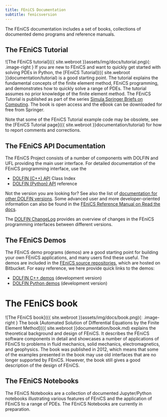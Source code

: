 ```yaml
---
title: FEniCS Documentation
subtitle: fenicsversion
---
```


The FEniCS documentation includes a set of books, collections of documented demo programs and reference manuals.

## The FEniCS Tutorial
![The FEniCS tutorial]({{ site.webroot }}assets/img/docs/tutorial.png){: .image-right }
If you are new to FEniCS and want to quickly get started with solving PDEs in Python,
the [FEniCS Tutorial]({{ site.webroot }}documentation/tutorial) is a good starting point. The tutorial 
explains the fundamental concepts of the finite element method, FEniCS programming, and 
demonstrates how to quickly solve a range of PDEs. The tutorial assumes no prior knowledge of 
the finite element method. The FEniCS Tutorial is published as part of the series
[Simula Springer Briefs on Computing](http://www.springer.com/series/13548).
The book is open access and the eBook can be downloaded for free 
from Springer.

Note that some of the FEniCS Tutorial example code may be obsolete, see the
[FEniCS Tutorial page]({{ site.webroot }}documentation/tutorial)
for how to report comments and corrections.

## The FEniCS API Documentation
The FEniCS Project consists of a number of components with DOLFIN and UFL providing the main 
user interface. For detailed documentation of the FEniCS programming interface, use the

- [DOLFIN (C++) API](https://fenicsproject.org/olddocs/dolfin/latest/cpp/classes.html) Class Index
- [DOLFIN (Python) API](https://fenicsproject.org/olddocs/dolfin/latest/python/) reference

Not the version you are looking for? See also the list of
[documentation for other DOLFIN versions](https://fenicsproject.org/olddocs/dolfin/).
Some advanced user and more developer-oriented information can also be found in the 
[FEniCS Reference Manual on Read the docs](https://fenics.readthedocs.io/en/latest/).

The [DOLFIN ChangeLog](https://fenics.readthedocs.io/projects/dolfin/en/latest/ChangeLog.html)
provides an overview of changes in the FEniCS programming interfaces between different versions.

## The FEniCS Demos
The FEniCS demo programs (demos) are a good starting point for building your own FEniCS 
applications, and many users find these useful. The demos are included in the
[FEniCS source repositories](https://bitbucket.org/fenics-project/),
which are hosted on Bitbucket. For easy reference, we here provide quick links 
to the demos:

- [DOLFIN C++ demos](https://bitbucket.org/fenics-project/dolfin/src/master/demo/) (development version)
- [DOLFIN Python demos](https://bitbucket.org/fenics-project/dolfin/src/master/python/demo/) (development version)

# The FEniCS book
![The FEniCS book]({{ site.webroot }}assets/img/docs/book.png){: .image-right }
The book [Automated Solution of Differential Equations by the Finite Element Method]({{ site.webroot }}documentation/book.md)
explains the theoretical background and design of FEniCS. It describes the FEniCS software
components in detail and showcases a number of applications of FEniCS to problems in fluid
mechanics, solid mechanics, electromagnetics, and geophysics. The book was published in 2012,
which means that some of the examples presented in the book may use old interfaces that are no
longer supported by FEniCS. However, the book still gives a good description of the design of
FEniCS.

## The FEniCS Notebooks
The FEniCS Notebooks are a collection of documented Jupyter/Python notebooks illustrating 
various features of FEniCS and the application of FEniCS to a range of PDEs. The FEniCS 
Notebooks are currently in preparation.

